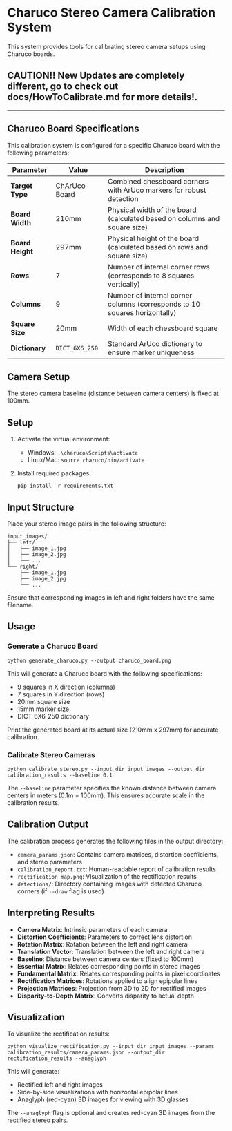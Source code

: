# Charuco Stereo Camera Calibration System

This system provides tools for calibrating stereo camera setups using Charuco boards.

## **CAUTION!! New Updates are completely different, go to check out docs/HowToCalibrate.md for more details!.**



---











## Charuco Board Specifications

This calibration system is configured for a specific Charuco board with the following parameters:

| Parameter         | Value          | Description                                                  |
| ----------------- | -------------- | ------------------------------------------------------------ |
| **Target Type**   | ChArUco Board  | Combined chessboard corners with ArUco markers for robust detection |
| **Board Width**   | 210mm          | Physical width of the board (calculated based on columns and square size) |
| **Board Height**  | 297mm          | Physical height of the board (calculated based on rows and square size) |
| **Rows**          | 7              | Number of internal corner rows (corresponds to 8 squares vertically) |
| **Columns**       | 9              | Number of internal corner columns (corresponds to 10 squares horizontally) |
| **Square Size**   | 20mm           | Width of each chessboard square |
| **Dictionary**    | `DICT_6X6_250` | Standard ArUco dictionary to ensure marker uniqueness |

## Camera Setup

The stereo camera baseline (distance between camera centers) is fixed at 100mm.

## Setup

1. Activate the virtual environment:
   - Windows: `.\charuco\Scripts\activate`
   - Linux/Mac: `source charuco/bin/activate`

2. Install required packages:
   ```
   pip install -r requirements.txt
   ```

## Input Structure

Place your stereo image pairs in the following structure:
```
input_images/
├── left/
│   ├── image_1.jpg
│   ├── image_2.jpg
│   └── ...
└── right/
    ├── image_1.jpg
    ├── image_2.jpg
    └── ...
```

Ensure that corresponding images in left and right folders have the same filename.

## Usage

### Generate a Charuco Board

```
python generate_charuco.py --output charuco_board.png
```

This will generate a Charuco board with the following specifications:
- 9 squares in X direction (columns)
- 7 squares in Y direction (rows)
- 20mm square size
- 15mm marker size
- DICT_6X6_250 dictionary

Print the generated board at its actual size (210mm x 297mm) for accurate calibration.

### Calibrate Stereo Cameras

```
python calibrate_stereo.py --input_dir input_images --output_dir calibration_results --baseline 0.1
```

The `--baseline` parameter specifies the known distance between camera centers in meters (0.1m = 100mm). This ensures accurate scale in the calibration results.

## Calibration Output

The calibration process generates the following files in the output directory:

- `camera_params.json`: Contains camera matrices, distortion coefficients, and stereo parameters
- `calibration_report.txt`: Human-readable report of calibration results
- `rectification_map.png`: Visualization of the rectification results
- `detections/`: Directory containing images with detected Charuco corners (if `--draw` flag is used)

## Interpreting Results

- **Camera Matrix**: Intrinsic parameters of each camera
- **Distortion Coefficients**: Parameters to correct lens distortion
- **Rotation Matrix**: Rotation between the left and right camera
- **Translation Vector**: Translation between the left and right camera
- **Baseline**: Distance between camera centers (fixed to 100mm)
- **Essential Matrix**: Relates corresponding points in stereo images
- **Fundamental Matrix**: Relates corresponding points in pixel coordinates
- **Rectification Matrices**: Rotations applied to align epipolar lines
- **Projection Matrices**: Projection from 3D to 2D for rectified images
- **Disparity-to-Depth Matrix**: Converts disparity to actual depth

## Visualization

To visualize the rectification results:

```
python visualize_rectification.py --input_dir input_images --params calibration_results/camera_params.json --output_dir rectification_results --anaglyph
```

This will generate:
- Rectified left and right images
- Side-by-side visualizations with horizontal epipolar lines
- Anaglyph (red-cyan) 3D images for viewing with 3D glasses

The `--anaglyph` flag is optional and creates red-cyan 3D images from the rectified stereo pairs.

